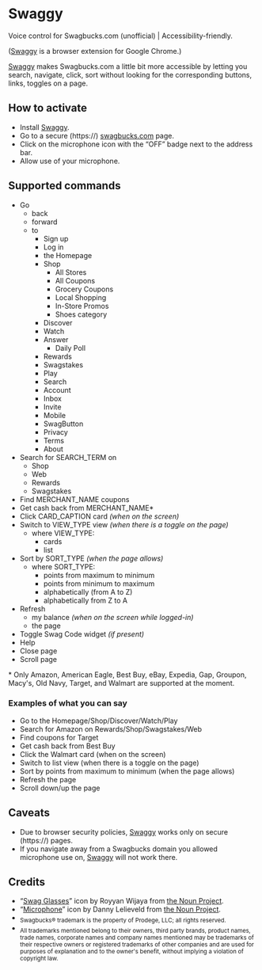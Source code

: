 Swaggy
=======


Voice control for Swagbucks.com (unofficial) | Accessibility-friendly.

([Swaggy](https://chrome.google.com/webstore/detail/swaggy-beta/beblcchllamebejoakjbhhajpmlkjoaf) is a browser extension for Google Chrome.)

[Swaggy](https://chrome.google.com/webstore/detail/swaggy-beta/beblcchllamebejoakjbhhajpmlkjoaf) makes Swagbucks.com a little bit more accessible by letting you search, navigate, click, sort without looking for the corresponding buttons, links, toggles on a page.


How to activate
--------

- Install [Swaggy](https://chrome.google.com/webstore/detail/swaggy-beta/beblcchllamebejoakjbhhajpmlkjoaf).
- Go to a secure (https://) [swagbucks.com](https://www.swagbucks.com/p/register?rb=45597732) page.
- Click on the microphone icon with the “OFF” badge next to the address bar.
- Allow use of your microphone.


Supported commands
--------

- Go
  - back
  - forward
  - to 
    - Sign up
    - Log in
    - the Homepage
    - Shop
      - All Stores
      - All Coupons
      - Grocery Coupons
      - Local Shopping
      - In-Store Promos
      - Shoes category
    - Discover
    - Watch
    - Answer
      - Daily Poll
    - Rewards
    - Swagstakes
    - Play
    - Search
    - Account
    - Inbox
    - Invite
    - Mobile
    - SwagButton
    - Privacy
    - Terms
    - About
- Search for SEARCH_TERM on
  - Shop
  - Web
  - Rewards
  - Swagstakes
- Find MERCHANT_NAME coupons
- Get cash back from MERCHANT_NAME*
- Click CARD_CAPTION card _(when on the screen)_
- Switch to VIEW_TYPE view _(when there is a toggle on the page)_
  - where VIEW_TYPE:
    - cards
    - list
- Sort by SORT_TYPE _(when the page allows)_
  - where SORT_TYPE:
    - points from maximum to minimum
    - points from minimum to maximum
    - alphabetically (from A to Z)
    - alphabetically from Z to A
- Refresh
  - my balance _(when on the screen while logged-in)_
  - the page
- Toggle Swag Code widget _(if present)_
- Help
- Close page
- Scroll page

\* Only Amazon, American Eagle, Best Buy, eBay, Expedia, Gap, Groupon, Macy's, Old Navy, Target, and Walmart are supported at the moment.


### Examples of what you can say

- Go to the Homepage/Shop/Discover/Watch/Play
- Search for Amazon on Rewards/Shop/Swagstakes/Web
- Find coupons for Target
- Get cash back from Best Buy
- Click the Walmart card (when on the screen)
- Switch to list view (when there is a toggle on the page)
- Sort by points from maximum to minimum (when the page allows)
- Refresh the page
- Scroll down/up the page


Caveats
--------

* Due to browser security policies, [Swaggy](https://chrome.google.com/webstore/detail/swaggy-beta/beblcchllamebejoakjbhhajpmlkjoaf) works only on secure (https://) pages.
* If you navigate away from a Swagbucks domain you allowed microphone use on, [Swaggy](https://chrome.google.com/webstore/detail/swaggy-beta/beblcchllamebejoakjbhhajpmlkjoaf) will not work there.


Credits
--------

* “[Swag Glasses](https://thenounproject.com/term/swag-glasses/1342454/)” icon by Royyan Wijaya from [the Noun Project](https://thenounproject.com/).
* “[Microphone](https://thenounproject.com/term/microphone/250540/)” icon by Danny Lelieveld from [the Noun Project](https://thenounproject.com/).
* <sub>Swagbucks® trademark is the property of Prodege, LLC; all rights reserved.</sub>
* <sub>All trademarks mentioned belong to their owners, third party brands, product names, trade names, corporate names and company names mentioned may be trademarks of their respective owners or registered trademarks of other companies and are used for purposes of explanation and to the owner's benefit, without implying a violation of copyright law.</sub>

